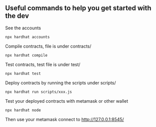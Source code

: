 ## Useful commands to help you get started with the dev

See the accounts
```
npx hardhat accounts
```

Compile contracts, file is under contracts/
```
npx hardhat compile
```

Test contracts, test file is under test/
```
npx hardhat test
```

Deploy contracts by running the scripts under scripts/
```
npx hardhat run scripts/xxx.js
```

Test your deployed contracts with metamask or other wallet
```
npx hardhat node
``` 
Then use your metamask connect to http://127.0.0.1:8545/